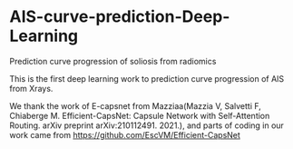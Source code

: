 # AIS-curve-prediction-Deep-Learning
Prediction curve progression of soliosis from radiomics

This is the first deep learning work to prediction curve progression of AIS from Xrays. 

We thank the work of E-capsnet from Mazziaa(Mazzia V, Salvetti F, Chiaberge M. Efficient-CapsNet: Capsule Network with Self-Attention Routing. arXiv preprint arXiv:210112491. 2021.), 
and parts of coding in our work came from  https://github.com/EscVM/Efficient-CapsNet
